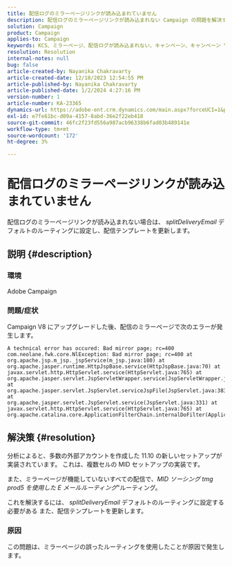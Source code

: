 ```yaml
---
title: 配信ログのミラーページリンクが読み込まれていません
description: 配信ログのミラーページリンクが読み込まれない Campaign の問題を解決する方法について説明します。
solution: Campaign
product: Campaign
applies-to: Campaign
keywords: KCS、ミラーページ、配信ログが読み込まれない、キャンペーン、キャンペーン V8 へのアップグレード
resolution: Resolution
internal-notes: null
bug: false
article-created-by: Nayanika Chakravarty
article-created-date: 12/18/2023 12:54:55 PM
article-published-by: Nayanika Chakravarty
article-published-date: 1/2/2024 4:27:16 PM
version-number: 1
article-number: KA-23365
dynamics-url: https://adobe-ent.crm.dynamics.com/main.aspx?forceUCI=1&pagetype=entityrecord&etn=knowledgearticle&id=bbc7339f-a49d-ee11-be37-6045bd006079
exl-id: e7fe61bc-d09a-4157-8abd-36e2f22eb418
source-git-commit: 46fc2f23fd556a987acb96338b6fad03b489141e
workflow-type: tm+mt
source-wordcount: '172'
ht-degree: 3%

---
```


# 配信ログのミラーページリンクが読み込まれていません


配信ログのミラーページリンクが読み込まれない場合は、 *splitDeliveryEmail* デフォルトのルーティングに設定し、配信テンプレートを更新します。

## 説明 {#description}


### 環境

Adobe Campaign

### 問題/症状

Campaign V8 にアップグレードした後、配信のミラーページで次のエラーが発生します。


```
A technical error has occured: Bad mirror page; rc=400 
com.neolane.fwk.core.NlException: Bad mirror page; rc=400 at 
org.apache.jsp.m_jsp._jspService(m_jsp.java:180) at 
org.apache.jasper.runtime.HttpJspBase.service(HttpJspBase.java:70) at 
javax.servlet.http.HttpServlet.service(HttpServlet.java:765) at 
org.apache.jasper.servlet.JspServletWrapper.service(JspServletWrapper.java:465) at 
org.apache.jasper.servlet.JspServlet.serviceJspFile(JspServlet.java:383) at 
org.apache.jasper.servlet.JspServlet.service(JspServlet.java:331) at 
javax.servlet.http.HttpServlet.service(HttpServlet.java:765) at 
org.apache.catalina.core.ApplicationFilterChain.internalDoFilter(ApplicationFilterChain.java:231)
```



## 解決策 {#resolution}


分析によると、多数の外部アカウントを作成した 11.10 の新しいセットアップが実装されています。 これは、複数セルの MID セットアップの実装です。

また、ミラーページが機能していないすべての配信で、*MID ソーシング tmg prod5 を使用した E メールルーティング*&quot;ルーティング。

これを解決するには、 *splitDeliveryEmail* デフォルトのルーティングに設定する必要がある また、配信テンプレートを更新します。

### 原因

この問題は、ミラーページの誤ったルーティングを使用したことが原因で発生します。
